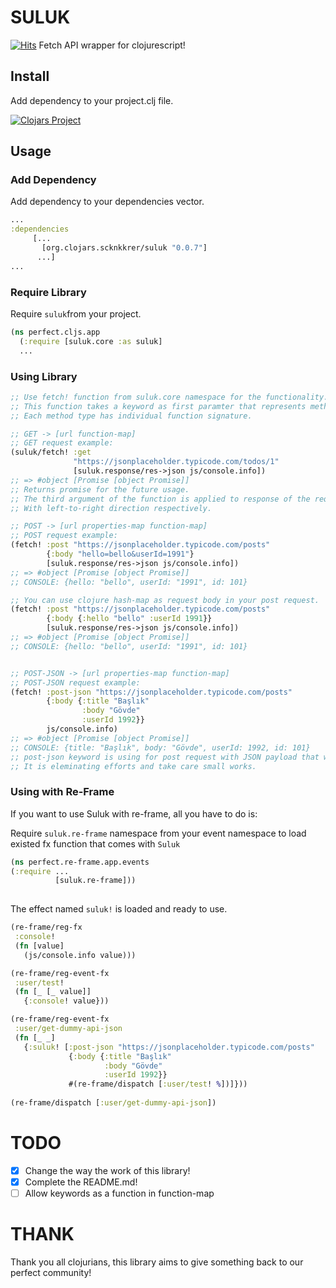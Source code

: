 # SULUK
[![Hits](https://hits.seeyoufarm.com/api/count/incr/badge.svg?url=https%3A%2F%2Fgithub.com%2FLeaveNhA%2FSuluk&count_bg=%2379C83D&title_bg=%23555555&icon=&icon_color=%23E7E7E7&title=hits&edge_flat=false)](https://hits.seeyoufarm.com)
Fetch API wrapper for clojurescript!

## Install
Add dependency to your project.clj file.

[![Clojars Project](https://img.shields.io/clojars/v/org.clojars.scknkkrer/suluk.svg)](https://clojars.org/org.clojars.scknkkrer/suluk)

## Usage

### Add Dependency
Add dependency to your dependencies vector.

```clojure
...
:dependencies
     [...
       [org.clojars.scknkkrer/suluk "0.0.7"]
      ...]
...

```

### Require Library
Require ```suluk```from your project.

```clojure
(ns perfect.cljs.app
  (:require [suluk.core :as suluk]
  ...
```

### Using Library
```clojure
;; Use fetch! function from suluk.core namespace for the functionality.
;; This function takes a keyword as first paramter that represents method of your request.
;; Each method type has individual function signature.

;; GET -> [url function-map]
;; GET request example:
(suluk/fetch! :get
              "https://jsonplaceholder.typicode.com/todos/1"
              [suluk.response/res->json js/console.info])
;; => #object [Promise [object Promise]]
;; Returns promise for the future usage.
;; The third argument of the function is applied to response of the request,
;; With left-to-right direction respectively. 

;; POST -> [url properties-map function-map]
;; POST request example:
(fetch! :post "https://jsonplaceholder.typicode.com/posts"
        {:body "hello=bello&userId=1991"}
        [suluk.response/res->json js/console.info])
;; => #object [Promise [object Promise]]
;; CONSOLE: {hello: "bello", userId: "1991", id: 101}

;; You can use clojure hash-map as request body in your post request.
(fetch! :post "https://jsonplaceholder.typicode.com/posts"
        {:body {:hello "bello" :userId 1991}}
        [suluk.response/res->json js/console.info])
;; => #object [Promise [object Promise]]
;; CONSOLE: {hello: "bello", userId: "1991", id: 101}


;; POST-JSON -> [url properties-map function-map]
;; POST-JSON request example:
(fetch! :post-json "https://jsonplaceholder.typicode.com/posts"
        {:body {:title "Başlık"
                :body "Gövde"
                :userId 1992}}
        js/console.info)
;; => #object [Promise [object Promise]]
;; CONSOLE: {title: "Başlık", body: "Gövde", userId: 1992, id: 101}
;; post-json keyword is using for post request with JSON payload that waiting response as JSON object.
;; It is eleminating efforts and take care small works.
```

### Using with Re-Frame
If you want to use Suluk with re-frame, all you have to do is:

Require `suluk.re-frame` namespace from your event namespace to load existed fx function that comes with `Suluk`

```clojure
(ns perfect.re-frame.app.events
(:require ...
          [suluk.re-frame]))
          
```

The effect named `suluk!` is loaded and ready to use.

```clojure
(re-frame/reg-fx
 :console!
 (fn [value]
   (js/console.info value)))

(re-frame/reg-event-fx
 :user/test!
 (fn [_ [_ value]]
   {:console! value}))

(re-frame/reg-event-fx
 :user/get-dummy-api-json
 (fn [_ _]
   {:suluk! [:post-json "https://jsonplaceholder.typicode.com/posts"
             {:body {:title "Başlık"
                     :body "Gövde"
                     :userId 1992}}
             #(re-frame/dispatch [:user/test! %])]}))
             
(re-frame/dispatch [:user/get-dummy-api-json])
```

# TODO

- [x] Change the way the work of this library!
- [x] Complete the README.md!
- [ ] Allow keywords as a function in function-map

# THANK
Thank you all clojurians, this library aims to give something back to our perfect community!

